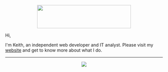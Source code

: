 <p align="center"><img align="center" width="300" height="75" src="https://imgur.com/N5Y1jNi.png"/></p>



Hi,

I'm Keith, an independent web developer and IT analyst. Please visit my [website](https://mkeithx.github.io/) and get to know more about what I do.

<hr>

<p align="center">
  <a href="https://github.com/mkeithX">
    <img src="https://skillicons.dev/icons?i=django,python,js,ts,react,postgres,&theme=dark" />
  </a>
</p>
